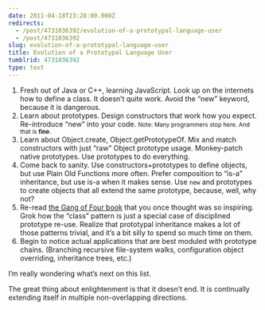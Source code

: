 ```yaml
---
date: 2011-04-18T23:28:00.000Z
redirects:
  - /post/4731036392/evolution-of-a-prototypal-language-user
  - /post/4731036392
slug: evolution-of-a-prototypal-language-user
title: Evolution of a Prototypal Language User
tumblrid: 4731036392
type: text
---
```

<ol><li>Fresh out of Java or C++, learning JavaScript.  Look up on the internets how to define a class.  It doesn&rsquo;t quite work.  Avoid the &ldquo;new&rdquo; keyword, because it is dangerous.</li>
<li>Learn about prototypes.  Design constructors that work how you expect.  Re-introduce &ldquo;new&rdquo; into your code. <small>Note: Many programmers stop here.  And that is <strong>fine</strong>.</small></li>
<li>Learn about Object.create, Object.getPrototypeOf.  Mix and match constructors with just &ldquo;raw&rdquo; Object prototype usage.  Monkey-patch native prototypes.  Use prototypes to do everything.</li>
<li>Come back to sanity.  Use constructors+prototypes to define objects, but use Plain Old Functions more often.  Prefer composition to &ldquo;is-a&rdquo; inheritance, but use is-a when it makes sense.  Use <code>new</code> and prototypes to create objects that all extend the same prototype, because, well, why not?</li>
<li>Re-read <a href="http://en.wikipedia.org/wiki/Design_Patterns">the Gang of Four book</a> that you once thought was so inspiring.  Grok how the &ldquo;class&rdquo; pattern is just a special case of disciplined prototype re-use.  Realize that prototypal inheritance makes a lot of those patterns trivial, and it&rsquo;s a bit silly to spend so much time on them.</li>
<li>Begin to notice actual applications that are best moduled with prototype chains.  (Branching recursive file-system walks, configuration object overriding, inheritance trees, etc.)</li>
</ol><p>I&rsquo;m really wondering what&rsquo;s next on this list.</p>

<p>The great thing about enlightenment is that it doesn&rsquo;t end.  It is continually extending itself in multiple non-overlapping directions.</p>
